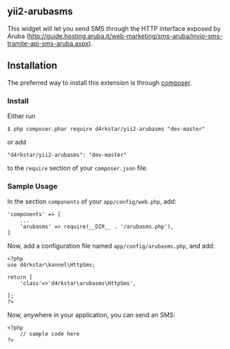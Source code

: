 ## yii2-arubasms

This widget will let you send SMS through the HTTP interface exposed by Aruba (http://guide.hosting.aruba.it/web-marketing/sms-aruba/invio-sms-tramite-api-sms-aruba.aspx).


## Installation

The preferred way to install this extension is through [composer](http://getcomposer.org/download/).

### Install

Either run

```
$ php composer.phar require d4rkstar/yii2-arubasms "dev-master"
```

or add

```
"d4rkstar/yii2-arubasms": "dev-master"
```

to the ```require``` section of your `composer.json` file.

### Sample Usage

In the section ```components``` of your `app/config/web.php`, add:

```
'components' => [
    ...
    'arubasms' => require(__DIR__ . '/arubasms.php'),
]
```

Now, add a configuration file named `app/config/arubasms.php`, and add:

```
<?php
use d4rkstar\kannel\HttpSms;

return [
    'class'=>'d4rkstar\arubasms\HttpSms',

];
?>
```

Now, anywhere in your application, you can send an SMS:

```
<?php
    // sample code here
?>
```

